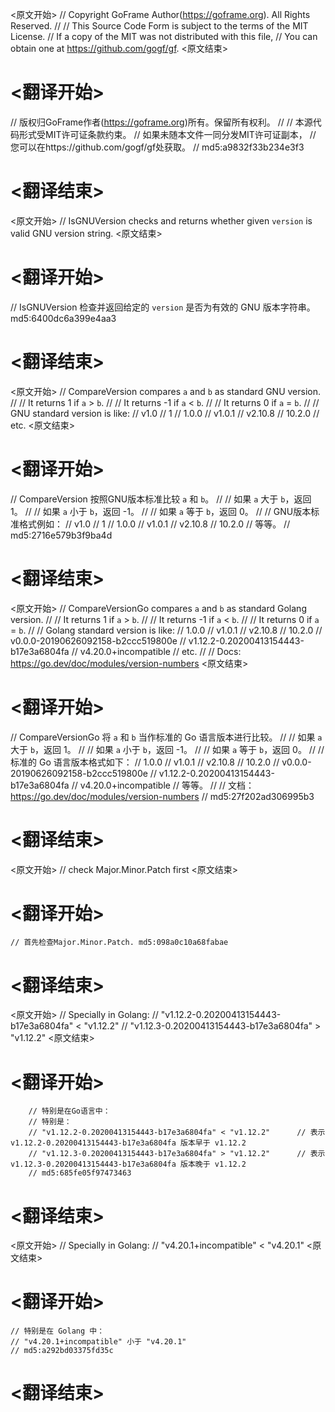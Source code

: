 
<原文开始>
// Copyright GoFrame Author(https://goframe.org). All Rights Reserved.
//
// This Source Code Form is subject to the terms of the MIT License.
// If a copy of the MIT was not distributed with this file,
// You can obtain one at https://github.com/gogf/gf.
<原文结束>

# <翻译开始>
// 版权归GoFrame作者(https://goframe.org)所有。保留所有权利。
//
// 本源代码形式受MIT许可证条款约束。
// 如果未随本文件一同分发MIT许可证副本，
// 您可以在https://github.com/gogf/gf处获取。
// md5:a9832f33b234e3f3
# <翻译结束>


<原文开始>
// IsGNUVersion checks and returns whether given `version` is valid GNU version string.
<原文结束>

# <翻译开始>
// IsGNUVersion 检查并返回给定的 `version` 是否为有效的 GNU 版本字符串。 md5:6400dc6a399e4aa3
# <翻译结束>


<原文开始>
// CompareVersion compares `a` and `b` as standard GNU version.
//
// It returns  1 if `a` > `b`.
//
// It returns -1 if `a` < `b`.
//
// It returns  0 if `a` = `b`.
//
// GNU standard version is like:
// v1.0
// 1
// 1.0.0
// v1.0.1
// v2.10.8
// 10.2.0
// etc.
<原文结束>

# <翻译开始>
// CompareVersion 按照GNU版本标准比较 `a` 和 `b`。
//
// 如果 `a` 大于 `b`，返回 1。
//
// 如果 `a` 小于 `b`，返回 -1。
//
// 如果 `a` 等于 `b`，返回 0。
//
// GNU版本标准格式例如：
// v1.0
// 1
// 1.0.0
// v1.0.1
// v2.10.8
// 10.2.0
// 等等。
// md5:2716e579b3f9ba4d
# <翻译结束>


<原文开始>
// CompareVersionGo compares `a` and `b` as standard Golang version.
//
// It returns  1 if `a` > `b`.
//
// It returns -1 if `a` < `b`.
//
// It returns  0 if `a` = `b`.
//
// Golang standard version is like:
// 1.0.0
// v1.0.1
// v2.10.8
// 10.2.0
// v0.0.0-20190626092158-b2ccc519800e
// v1.12.2-0.20200413154443-b17e3a6804fa
// v4.20.0+incompatible
// etc.
//
// Docs: https://go.dev/doc/modules/version-numbers
<原文结束>

# <翻译开始>
// CompareVersionGo 将 `a` 和 `b` 当作标准的 Go 语言版本进行比较。
//
// 如果 `a` 大于 `b`，返回 1。
//
// 如果 `a` 小于 `b`，返回 -1。
//
// 如果 `a` 等于 `b`，返回 0。
//
// 标准的 Go 语言版本格式如下：
// 1.0.0
// v1.0.1
// v2.10.8
// 10.2.0
// v0.0.0-20190626092158-b2ccc519800e
// v1.12.2-0.20200413154443-b17e3a6804fa
// v4.20.0+incompatible
// 等等。
//
// 文档：https://go.dev/doc/modules/version-numbers
// md5:27f202ad306995b3
# <翻译结束>


<原文开始>
// check Major.Minor.Patch first
<原文结束>

# <翻译开始>
	// 首先检查Major.Minor.Patch. md5:098a0c10a68fabae
# <翻译结束>


<原文开始>
		// Specially in Golang:
		// "v1.12.2-0.20200413154443-b17e3a6804fa" < "v1.12.2"
		// "v1.12.3-0.20200413154443-b17e3a6804fa" > "v1.12.2"
<原文结束>

# <翻译开始>
		// 特别是在Go语言中：
		// 特别是：
		// "v1.12.2-0.20200413154443-b17e3a6804fa" < "v1.12.2" 		// 表示 v1.12.2-0.20200413154443-b17e3a6804fa 版本早于 v1.12.2
		// "v1.12.3-0.20200413154443-b17e3a6804fa" > "v1.12.2" 		// 表示 v1.12.3-0.20200413154443-b17e3a6804fa 版本晚于 v1.12.2
		// md5:685fe05f97473463
# <翻译结束>


<原文开始>
	// Specially in Golang:
	// "v4.20.1+incompatible" < "v4.20.1"
<原文结束>

# <翻译开始>
	// 特别是在 Golang 中：
	// "v4.20.1+incompatible" 小于 "v4.20.1"
	// md5:a292bd03375fd35c
# <翻译结束>

